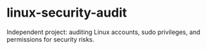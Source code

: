 # linux-security-audit
Independent project: auditing Linux accounts, sudo privileges, and permissions for security risks.
